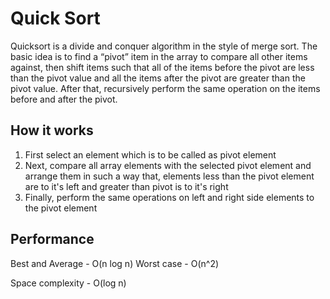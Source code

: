 # Quick Sort
Quicksort is a divide and conquer algorithm in the style of merge sort. The basic idea is to find a “pivot” item in the array to compare all other items against, then shift items such that all of the items before the pivot are less than the pivot value and all the items after the pivot are greater than the pivot value. After that, recursively perform the same operation on the items before and after the pivot. 

## How it works
1. First select an element which is to be called as pivot element
2. Next, compare all array elements with the selected pivot element and arrange them in such a way that, elements less than the pivot element are to it's left and greater than pivot is to it's right
3. Finally, perform the same operations on left and right side elements to the pivot element

## Performance
Best and Average - O(n log n)
Worst case - O(n^2)

Space complexity - O(log n)